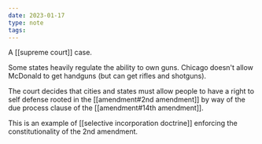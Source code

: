 ```yaml
---
date: 2023-01-17
type: note
tags:
---
```


A [[supreme court]] case.

Some states heavily regulate the ability to own guns. Chicago doesn't allow McDonald to get handguns (but can get rifles and shotguns).

The court decides that cities and states must allow people to have a right to self defense rooted in the [[amendment#2nd amendment]] by way of the due process clause of the [[amendment#14th amendment]].

This is an example of [[selective incorporation doctrine]] enforcing the constitutionality of the 2nd amendment.
